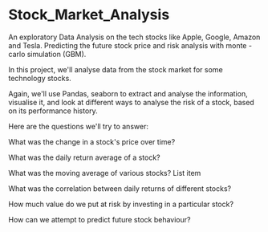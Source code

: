 # Stock_Market_Analysis
An exploratory Data Analysis on the tech stocks like Apple, Google, Amazon and Tesla. Predicting the future stock price and risk analysis with monte - carlo simulation (GBM).


In this project, we'll analyse data from the stock market for some technology stocks.

Again, we'll use Pandas, seaborn to extract and analyse the information, visualise it, and look at different ways to analyse the risk of a stock, based on its performance history.

Here are the questions we'll try to answer:

What was the change in a stock's price over time?

What was the daily return average of a stock?

What was the moving average of various stocks? List item

What was the correlation between daily returns of different stocks?

How much value do we put at risk by investing in a particular stock?

How can we attempt to predict future stock behaviour?


